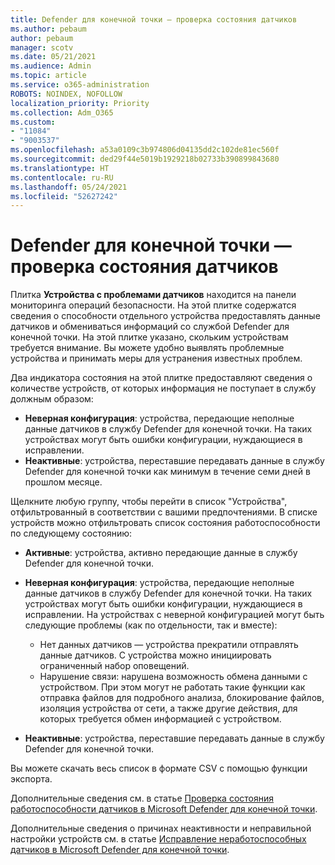 ```yaml
---
title: Defender для конечной точки — проверка состояния датчиков
ms.author: pebaum
author: pebaum
manager: scotv
ms.date: 05/21/2021
ms.audience: Admin
ms.topic: article
ms.service: o365-administration
ROBOTS: NOINDEX, NOFOLLOW
localization_priority: Priority
ms.collection: Adm_O365
ms.custom:
- "11084"
- "9003537"
ms.openlocfilehash: a53a0109c3b974806d04135dd2c102de81ec560f
ms.sourcegitcommit: ded29f44e5019b1929218b02733b390899843680
ms.translationtype: HT
ms.contentlocale: ru-RU
ms.lasthandoff: 05/24/2021
ms.locfileid: "52627242"
---
```

# <a name="defender-endpoint-check-sensor-status"></a>Defender для конечной точки — проверка состояния датчиков

Плитка **Устройства с проблемами датчиков** находится на панели мониторинга операций безопасности. На этой плитке содержатся сведения о способности отдельного устройства предоставлять данные датчиков и обмениваться информаций со службой Defender для конечной точки. На этой плитке указано, скольким устройствам требуется внимание. Вы можете удобно выявлять проблемные устройства и принимать меры для устранения известных проблем.

Два индикатора состояния на этой плитке предоставляют сведения о количестве устройств, от которых информация не поступает в службу должным образом:

- **Неверная конфигурация**: устройства, передающие неполные данные датчиков в службу Defender для конечной точки. На таких устройствах могут быть ошибки конфигурации, нуждающиеся в исправлении. 
- **Неактивные**: устройства, переставшие передавать данные в службу Defender для конечной точки как минимум в течение семи дней в прошлом месяце.

Щелкните любую группу, чтобы перейти в список "Устройства", отфильтрованный в соответствии с вашими предпочтениями. В списке устройств можно отфильтровать список состояния работоспособности по следующему состоянию:

- **Активные**: устройства, активно передающие данные в службу Defender для конечной точки.
- **Неверная конфигурация**: устройства, передающие неполные данные датчиков в службу Defender для конечной точки. На таких устройствах могут быть ошибки конфигурации, нуждающиеся в исправлении.  На устройствах с неверной конфигурацией могут быть следующие проблемы (как по отдельности, так и вместе):

    - Нет данных датчиков — устройства прекратили отправлять данные датчиков. С устройства можно инициировать ограниченный набор оповещений.
    - Нарушение связи: нарушена возможность обмена данными с устройством. При этом могут не работать такие функции как отправка файлов для подробного анализа, блокирование файлов, изоляция устройства от сети, а также другие действия, для которых требуется обмен информацией с устройством.
- **Неактивные**: устройства, переставшие передавать данные в службу Defender для конечной точки.

Вы можете скачать весь список в формате CSV с помощью функции экспорта.

Дополнительные сведения см. в статье [Проверка состояния работоспособности датчиков в Microsoft Defender для конечной точки](/microsoft-365/security/defender-endpoint/check-sensor-status).

Дополнительные сведения о причинах неактивности и неправильной настройки устройств см. в статье [Исправление неработоспособных датчиков в Microsoft Defender для конечной точки](/microsoft-365/security/defender-endpoint/fix-unhealthy-sensors).
